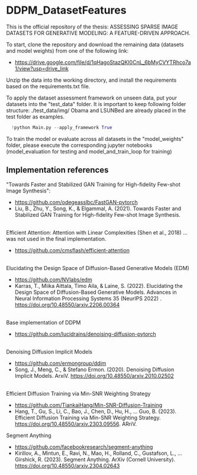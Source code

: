 # DDPM_DatasetFeatures

This is the official repository of the thesis: ASSESSING SPARSE IMAGE DATASETS FOR GENERATIVE MODELING: A FEATURE-DRIVEN APPROACH.

To start, clone the repository and download the remaining data (datasets and model weights) from one of the following link:

- https://drive.google.com/file/d/1qHagoStazQKI0CnL_6bMyCVYTRhco7a1/view?usp=drive_link

Unzip the data into the working directory, and install the requirements based on the requirements.txt file.

To apply the dataset assessment framework on unseen data, put your datasets into the "test_data" folder. It is important to keep following folder structure: ./test_data/img/
Obama and LSUNBed are already placed in the test folder as examples.

```python
  !python Main.py --apply_framework True
```

To train the model or evaluate across all datasets in the "model_weights" folder, please execute the corresponding jupyter notebooks (model_evaluation for testing and model_and_train_loop for training)





## Implementation references

"Towards Faster and Stabilized GAN Training for High-fidelity Few-shot Image Synthesis":<br />
- https://github.com/odegeasslbc/FastGAN-pytorch  <br />
- Liu, B., Zhu, Y., Song, K., & Elgammal, A. (2021). Towards Faster and Stabilized GAN Training for High-fidelity Few-shot Image Synthesis. <br /> <br />

Efficient Attention: Attention with Linear Complexities (Shen et al., 2018) ... was not used in the final implementation. <br />
- https://github.com/cmsflash/efficient-attention  <br /> <br />

Elucidating the Design Space of Diffusion-Based Generative Models (EDM) 
- https://github.com/NVlabs/edm
- Karras, T., Miika Aittala, Timo Aila, & Laine, S. (2022). Elucidating the Design Space of Diffusion-Based Generative Models. Advances in Neural Information Processing Systems 35 (NeurIPS 2022) . https://doi.org/10.48550/arxiv.2206.00364 <br /> <br /> 

Base implementation of DDPM  <br />
- https://github.com/lucidrains/denoising-diffusion-pytorch  <br /> <br />

Denoising Diffusion Implicit Models
- https://github.com/ermongroup/ddim <br />
- Song, J., Meng, C., & Stefano Ermon. (2020). Denoising Diffusion Implicit Models. ArxiV. https://doi.org/10.48550/arxiv.2010.02502 <br /><br />

Efficient Diffusion Training via Min-SNR Weighting Strategy
- https://github.com/TiankaiHang/Min-SNR-Diffusion-Training <br />
- Hang, T., Gu, S., Li, C., Bao, J., Chen, D., Hu, H., … Guo, B. (2023). Efficient Diffusion Training via Min-SNR Weighting Strategy. https://doi.org/10.48550/arxiv.2303.09556. ARriV.

Segment Anything
- https://github.com/facebookresearch/segment-anything     <br />
- Kirillov, A., Mintun, E., Ravi, N., Mao, H., Rolland, C., Gustafson, L., … Girshick, R. (2023). Segment Anything. ArXiv (Cornell University). https://doi.org/10.48550/arxiv.2304.02643
